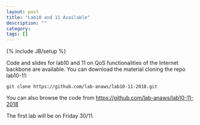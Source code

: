 ```yaml
---
layout: post
title: "Lab10 and 11 Available"
description: ""
category: 
tags: []
---
```

{% include JB/setup %}

Code and slides for lab10 and 11 on QoS functionalities of the Internet backbone are available. 
You can download the material cloning the repo lab10-11:
```
git clone https://github.com/lab-anaws/lab10-11-2018.git
```

You can also browse the code from  <https://github.com/lab-anaws/lab10-11-2018>

The first lab will be on Friday 30/11.

